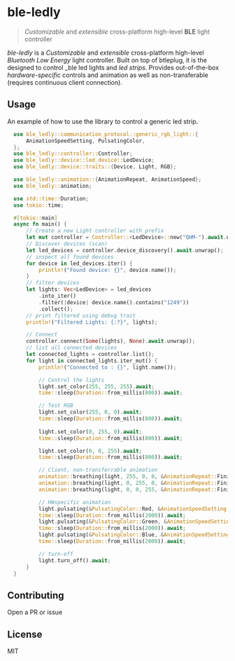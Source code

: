 # ble-ledly
> _Customizable_ and _extensible_ cross-platform high-level __BLE__ light controller

_ble-ledly_ is a _Customizable_ and _extensible_ cross-platform high-level _Bluetooth Low Energy_ light controller. Built on top of btleplug, it is the designed to control _ble led lights and _led strips_. Provides out-of-the-box _hardware-specific_ controls and animation as well as non-transferable (requires continuous client connection).

## Usage

 An example of how to use the library to control a generic led strip.

 ```rust
   use ble_ledly::communication_protocol::generic_rgb_light::{
       AnimationSpeedSetting, PulsatingColor,
   };
   use ble_ledly::controller::Controller;
   use ble_ledly::device::led_device::LedDevice;
   use ble_ledly::device::traits::{Device, Light, RGB};

   use ble_ledly::animation::{AnimationRepeat, AnimationSpeed};
   use ble_ledly::animation;

   use std::time::Duration;
   use tokio::time;

   #[tokio::main]
   async fn main() {
       // Create a new Light controller with prefix
       let mut controller = Controller::<LedDevice>::new("QHM-").await.unwrap();
       // Discover devices (scan)
       let led_devices = controller.device_discovery().await.unwrap();
       // inspect all found devices
       for device in led_devices.iter() {
           println!("Found device: {}", device.name());
       }
       // filter devices
       let lights: Vec<LedDevice> = led_devices
           .into_iter()
           .filter(|device| device.name().contains("1249"))
           .collect();
       // print filtered using debug trait
       println!("Filtered Lights: {:?}", lights);

       // Connect
       controller.connect(Some(lights), None).await.unwrap();
       // list all connected devices
       let connected_lights = controller.list();
       for light in connected_lights.iter_mut() {
           println!("Connected to : {}", light.name());

           // Control the lights
           light.set_color(255, 255, 255).await;
           time::sleep(Duration::from_millis(800)).await;

           // Test RGB
           light.set_color(255, 0, 0).await;
           time::sleep(Duration::from_millis(800)).await;
           
           light.set_color(0, 255, 0).await;
           time::sleep(Duration::from_millis(800)).await;

           light.set_color(0, 0, 255).await;
           time::sleep(Duration::from_millis(800)).await;

           // Client, non-transferrable animation
           animation::breathing(light, 255, 0, 0, &AnimationRepeat::FiniteCount(1), &AnimationSpeed::Fastest).await;
           animation::breathing(light, 0, 255, 0, &AnimationRepeat::FiniteCount(1), &AnimationSpeed::Fastest).await;
           animation::breathing(light, 0, 0, 255, &AnimationRepeat::FiniteCount(1), &AnimationSpeed::Fastest).await;

           // HWspecific animation
           light.pulsating(&PulsatingColor::Red, &AnimationSpeedSetting::Speed9).await;
           time::sleep(Duration::from_millis(2000)).await;
           light.pulsating(&PulsatingColor::Green, &AnimationSpeedSetting::Speed9).await;
           time::sleep(Duration::from_millis(2000)).await;
           light.pulsating(&PulsatingColor::Blue, &AnimationSpeedSetting::Speed9).await;
           time::sleep(Duration::from_millis(2000)).await;

           // turn-off
           light.turn_off().await;
       }
   }
 ```

## Contributing

Open a PR or issue

## License

MIT
